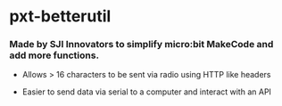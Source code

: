 # pxt-betterutil
### Made by SJI Innovators to simplify micro:bit MakeCode and add more functions.

- Allows > 16 characters to be sent via radio using HTTP like headers

- Easier to send data via serial to a computer and interact with an API
